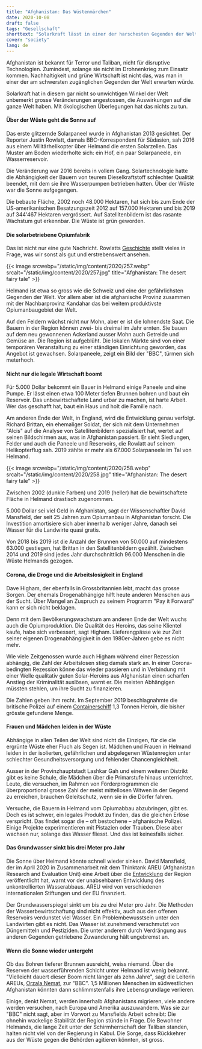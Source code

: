 ```yaml
---
title: "Afghanistan: Das Wüstenmärchen"
date: 2020-10-08
draft: false
tags: "Gesellschaft"
shorttext: "Solarkraft lässt in einer der harschesten Gegenden der Welt die Wüste ergrünen. Das ist nur bedingt eine gute Nachricht."
cover: "society"
lang: de
---
```


Afghanistan ist bekannt für Terror und Taliban, nicht für disruptive Technologien. Zumindest, solange sie nicht im Drohnenkrieg zum Einsatz kommen. Nachhaltigkeit und grüne Wirtschaft ist nicht das, was man in einer der am schwersten zugänglichen Gegenden der Welt erwarten würde.

Solarkraft hat in diesem gar nicht so unwichtigen Winkel der Welt unbemerkt grosse Veränderungen angestossen, die Auswirkungen auf die ganze Welt haben. Mit ökologischen Überlegungen hat das nichts zu tun.

#### Über der Wüste geht die Sonne auf

Das erste glitzernde Solarpaneel wurde in Afghanistan 2013 gesichtet. Der Reporter Justin Rowlatt, damals BBC-Korrespondent für Südasien, sah 2016 aus einem Militärhelikopter über Helmand die ersten Solarzellen. Das Muster am Boden wiederholte sich: ein Hof, ein paar Solarpaneele, ein Wasserreservoir.

Die Veränderung war 2016 bereits in vollem Gang. Solartechnologie hatte die Abhängigkeit der Bauern von teurem Dieselkraftstoff schlechter Qualität beendet, mit dem sie ihre Wasserpumpen betrieben hatten. Über der Wüste war die Sonne aufgegangen.

Die bebaute Fläche, 2002 noch 48.000 Hektaren, hat sich bis zum Ende der US-amerikanischen Besatzungszeit 2012 auf 157.000 Hektaren und bis 2019 auf 344'467 Hektaren vergrössert. Auf Satellitenbildern ist das rasante Wachstum gut erkennbar. Die Wüste ist grün geworden.

#### Die solarbetriebene Opiumfabrik

Das ist nicht nur eine gute Nachricht. Rowlatts [Geschichte](https://www.bbc.com/news/science-environment-53450688 "What the heroin industry can teach us about solar power") stellt vieles in Frage, was wir sonst als gut und erstrebenswert ansehen.

{{< image srcwebp="/static/img/content/2020/257.webp" srcalt="/static/img/content/2020/257.jpg" title="Afghanistan: The desert fairy tale" >}}

Helmand ist etwa so gross wie die Schweiz und eine der gefährlichsten Gegenden der Welt. Vor allem aber ist die afghanische Provinz zusammen mit der Nachbarprovinz Kandahar das bei weitem produktivste Opiumanbaugebiet der Welt.

Auf den Feldern wächst nicht nur Mohn, aber er ist die lohnendste Saat. Die Bauern in der Region können zwei- bis dreimal im Jahr ernten. Sie bauen auf dem neu gewonnenen Ackerland ausser Mohn auch Getreide und Gemüse an. Die Region ist aufgeblüht. Die lokalen Märkte sind von einer temporären Veranstaltung zu einer ständigen Einrichtung geworden, das Angebot ist gewachsen. Solarpaneele, zeigt ein Bild der "BBC", türmen sich meterhoch.

#### Nicht nur die legale Wirtschaft boomt

Für 5.000 Dollar bekommt ein Bauer in Helmand einige Paneele und eine Pumpe. Er lässt einen etwa 100 Meter tiefen Brunnen bohren und baut ein Reservoir. Das unbewirtschaftete Land urbar zu machen, ist harte Arbeit. Wer das geschafft hat, baut ein Haus und holt die Familie nach.

Am anderen Ende der Welt, in England, wird die Entwicklung genau verfolgt. Richard Brittan, ein ehemaliger Soldat, der sich mit dem Unternehmen "Alcis" auf die Analyse von Satellitenbildern spezialisiert hat, wertet auf seinen Bildschirmen aus, was in Afghanistan passiert. Er sieht Siedlungen, Felder und auch die Paneele und Reservoirs, die Rowlatt auf seinem Helikopterflug sah. 2019 zählte er mehr als 67.000 Solarpaneele im Tal von Helmand.

{{< image srcwebp="/static/img/content/2020/258.webp" srcalt="/static/img/content/2020/258.jpg" title="Afghanistan: The desert fairy tale" >}}

Zwischen 2002 (dunkle Farben) und 2019 (heller) hat die bewirtschaftete Fläche in Helmand drastisch zugenommen.

5.000 Dollar sei viel Geld in Afghanistan, sagt der Wissenschaftler David Mansfield, der seit 25 Jahren zum Opiumanbau in Afghanistan forscht. Die Investition amortisiere sich aber innerhalb weniger Jahre, danach sei Wasser für die Landwirte quasi gratis.

Von 2018 bis 2019 ist die Anzahl der Brunnen von 50.000 auf mindestens 63.000 gestiegen, hat Brittan in den Satellitenbildern gezählt. Zwischen 2014 und 2019 sind jedes Jahr durchschnittlich 96.000 Menschen in die Wüste Helmands gezogen.

#### Corona, die Droge und die Arbeitslosigkeit in England

Dave Higham, der ebenfalls in Grossbritannien lebt, macht das grosse Sorgen. Der ehemals Drogenabhängige hilft heute anderen Menschen aus der Sucht. Über Mangel an Zuspruch zu seinem Programm "Pay it Forward" kann er sich nicht beklagen.

Denn mit dem Bevölkerungswachstum am anderen Ende der Welt wuchs auch die Opiumproduktion. Die Qualität des Heroins, das seine Klientel kaufe, habe sich verbessert, sagt Higham. Lieferengpässe wie zur Zeit seiner eigenen Drogenabhängigkeit in den 1980er-Jahren gebe es nicht mehr.

Wie viele Zeitgenossen wurde auch Higham während einer Rezession abhängig, die Zahl der Arbeitslosen stieg damals stark an. In einer Corona-bedingten Rezession könne das wieder passieren und in Verbindung mit einer Welle qualitativ guten Solar-Heroins aus Afghanistan einen scharfen Anstieg der Kriminalität auslösen, warnt er. Die meisten Abhängigen müssten stehlen, um ihre Sucht zu finanzieren.

Die Zahlen geben ihm recht. Im September 2019 beschlagnahmte die britische Polizei auf einem [Containerschiff](https://www.theguardian.com/world/2019/sep/04/drug-bust-on-ship-nets-13-tonnes-of-heroin "Drug bust on ship nets record 1.3 tonnes of heroin") 1,3 Tonnen Heroin, die bisher grösste gefundene Menge.

#### Frauen und Mädchen leiden in der Wüste

Abhängige in allen Teilen der Welt sind nicht die Einzigen, für die die ergrünte Wüste eher Fluch als Segen ist. Mädchen und Frauen in Helmand leiden in der isolierten, gefährlichen und abgelegenen Wüstenregion unter schlechter Gesundheitsversorgung und fehlender Chancengleichheit.

Ausser in der Provinzhauptstadt Lashkar Gah und einem weiteren Distrikt gibt es keine Schule, die Mädchen über die Primarstufe hinaus unterrichtet. Leute, die versuchen, im Rahmen von Förderprogrammen die überproportional grosse Zahl der meist mittellosen Witwen in der Gegend zu erreichen, brauchen Geleitschutz, wenn sie in die Dörfer fahren.

Versuche, die Bauern in Helmand vom Opiumabbau abzubringen, gibt es. Doch es ist schwer, ein legales Produkt zu finden, das die gleichen Erlöse verspricht. Das findet sogar die – oft bestochene – afghanische Polizei. Einige Projekte experimentieren mit Pistazien oder Trauben. Diese aber wachsen nur, solange das Wasser fliesst. Und das ist keinesfalls sicher.

#### Das Grundwasser sinkt bis drei Meter pro Jahr

Die Sonne über Helmand könnte schnell wieder sinken. David Mansfield, der im April 2020 in Zusammenarbeit mit dem Thinktank AREU (Afghanistan Research and Evaluation Unit) eine Arbeit über die [Entwicklung](https://areu.org.af/publication/2010 "When the Water Runs Dry: What is to be done with the 1.5 million settlers in the deserts of southwest Afghanistan when their livelihoods fail?") der Region veröffentlicht hat, warnt vor der unabsehbaren Entwicklung des unkontrollierten Wasserabbaus. AREU wird von verschiedenen internationalen Stiftungen und der EU finanziert.

Der Grundwasserspiegel sinkt um bis zu drei Meter pro Jahr. Die Methoden der Wasserbewirtschaftung sind nicht effektiv, auch aus den offenen Reservoirs verdunstet viel Wasser. Ein Problembewusstsein unter den Landwirten gibt es nicht. Das Wasser ist zunehmend verschmutzt von Düngemitteln und Pestiziden. Die unter anderem durch Verdrängung aus anderen Gegenden getriebene Zuwanderung hält ungebremst an.

#### Wenn die Sonne wieder untergeht

Ob das Bohren tieferer Brunnen ausreicht, weiss niemand. Über die Reserven der wasserführenden Schicht unter Helmand ist wenig bekannt. "Vielleicht dauert dieser Boom nicht länger als zehn Jahre", sagt die Leiterin AREUs, [Orzala Nemat](https://worldfellows.yale.edu/person/orzala-ashraf-nemat/ "ORZALA NEMAT"), zur "BBC". 1,5 Millionen Menschen im südwestlichen Afghanistan könnten dann schlimmstenfalls ihre Lebensgrundlage verlieren.

Einige, denkt Nemat, werden innerhalb Afghanistans migrieren, viele andere werden versuchen, nach Europa und Amerika auszuwandern. Was sie zur "BBC" nicht sagt, aber im Vorwort zu Mansfields Arbeit schreibt: Die ohnehin wackelige Stabilität der Region stünde in Frage. Die Bewohner Helmands, die lange Zeit unter der Schirmherrschaft der Taliban standen, halten nicht viel von der Regierung in Kabul. Die Sorge, dass Rückkehrer aus der Wüste gegen die Behörden agitieren könnten, ist gross.
